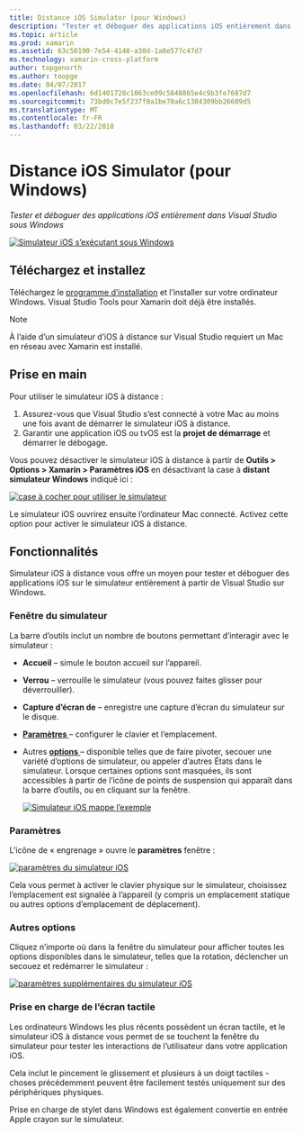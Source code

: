```yaml
---
title: Distance iOS Simulator (pour Windows)
description: "Tester et déboguer des applications iOS entièrement dans Visual Studio sous Windows"
ms.topic: article
ms.prod: xamarin
ms.assetid: 63c50190-7e54-4140-a30d-1a0e577c47d7
ms.technology: xamarin-cross-platform
author: topgenorth
ms.author: toopge
ms.date: 04/07/2017
ms.openlocfilehash: 6d1401728c1063ce09c5848865e4c9b3fe7687d7
ms.sourcegitcommit: 73bd0c7e5f237f0a1be70a6c1384309bb26609d5
ms.translationtype: MT
ms.contentlocale: fr-FR
ms.lasthandoff: 03/22/2018
---
```

# <a name="remoted-ios-simulator-for-windows"></a>Distance iOS Simulator (pour Windows)

_Tester et déboguer des applications iOS entièrement dans Visual Studio sous Windows_

[![](ios-simulator-images/hero-sml.png "Simulateur iOS s’exécutant sous Windows")](ios-simulator-images/hero.png#lightbox)

## <a name="download-and-install"></a>Téléchargez et installez

Téléchargez le [programme d’installation](https://dl.xamarin.com/xamarin-simulator/Xamarin.Simulator.Installer.msi) et l’installer sur votre ordinateur Windows. Visual Studio Tools pour Xamarin doit déjà être installés.

> [!NOTE]
> À l’aide d’un simulateur d’iOS à distance sur Visual Studio requiert un Mac en réseau avec Xamarin est installé.

## <a name="getting-started"></a>Prise en main

Pour utiliser le simulateur iOS à distance :

1. Assurez-vous que Visual Studio s’est connecté à votre Mac au moins une fois avant de démarrer le simulateur iOS à distance.
2. Garantir une application iOS ou tvOS est la **projet de démarrage** et démarrer le débogage.

Vous pouvez désactiver le simulateur iOS à distance à partir de **Outils > Options > Xamarin > Paramètres iOS** en désactivant la case à **distant simulateur Windows** indiqué ici :

[![](ios-simulator-images/options-sml.png "case à cocher pour utiliser le simulateur")](ios-simulator-images/options.png#lightbox)

Le simulateur iOS ouvrirez ensuite l’ordinateur Mac connecté. Activez cette option pour activer le simulateur iOS à distance.

## <a name="features"></a>Fonctionnalités

Simulateur iOS à distance vous offre un moyen pour tester et déboguer des applications iOS sur le simulateur entièrement à partir de Visual Studio sur Windows.

### <a name="simulator-window"></a>Fenêtre du simulateur

La barre d’outils inclut un nombre de boutons permettant d’interagir avec le simulateur :

- **Accueil** – simule le bouton accueil sur l’appareil.
- **Verrou** – verrouille le simulateur (vous pouvez faites glisser pour déverrouiller).
- **Capture d’écran de** – enregistre une capture d’écran du simulateur sur le disque.
- [**Paramètres** ](#settings) – configurer le clavier et l’emplacement.
- Autres [ **options** ](#options) – disponible telles que de faire pivoter, secouer une variété d’options de simulateur, ou appeler d’autres États dans le simulateur. Lorsque certaines options sont masquées, ils sont accessibles à partir de l’icône de points de suspension qui apparaît dans la barre d’outils, ou en cliquant sur la fenêtre.

    [![](ios-simulator-images/maps-app-sml.png "Simulateur iOS mappe l’exemple")](ios-simulator-images/maps-app.png#lightbox)


### <a name="settings"></a>Paramètres

L’icône de « engrenage » ouvre le **paramètres** fenêtre :

[![](ios-simulator-images/settings-sml.png "paramètres du simulateur iOS")](ios-simulator-images/settings.png#lightbox)

Cela vous permet à activer le clavier physique sur le simulateur, choisissez l’emplacement est signalée à l’appareil (y compris un emplacement statique ou autres options d’emplacement de déplacement).



### <a name="other-options"></a>Autres options

Cliquez n’importe où dans la fenêtre du simulateur pour afficher toutes les options disponibles dans le simulateur, telles que la rotation, déclencher un secouez et redémarrer le simulateur :

[![](ios-simulator-images/more-sml.png "paramètres supplémentaires du simulateur iOS")](ios-simulator-images/more.png#lightbox)

### <a name="touchscreen-support"></a>Prise en charge de l’écran tactile

Les ordinateurs Windows les plus récents possèdent un écran tactile, et le simulateur iOS à distance vous permet de se touchent la fenêtre du simulateur pour tester les interactions de l’utilisateur dans votre application iOS.

Cela inclut le pincement le glissement et plusieurs à un doigt tactiles - choses précédemment peuvent être facilement testés uniquement sur des périphériques physiques.

Prise en charge de stylet dans Windows est également convertie en entrée Apple crayon sur le simulateur.

<!--
<a name="knownissues" />

# Known Issues

 - Apple Watch devices may show in the Visual Studio device list, but are not yet supported.
 - Launching in **Release** mode may also start Apple’s simulator on the networked Mac.
 - Closing the remote iOS Simulator on Windows will not immediately stop debugging in Visual Studio. Stop debugging manually from the menu or the red button.
 - Opening too many different simulators simultaneously will produce unexpected results.
 - Exception of type `Foundation.NSErrorException` may be thrown while launching Simulators. Workaround is to kill csproxy (server process) on the Mac host and re-deploy to the simulator.
 - Performance may be slower when using Xcode 8
-->

